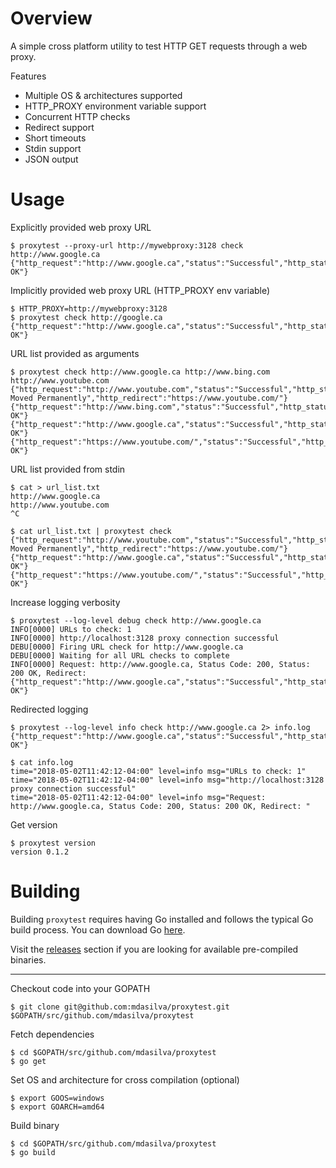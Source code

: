 # Overview

A simple cross platform utility to test HTTP GET requests through a web proxy.

Features

- Multiple OS & architectures supported
- HTTP_PROXY environment variable support
- Concurrent HTTP checks
- Redirect support
- Short timeouts
- Stdin support
- JSON output


# Usage

Explicitly provided web proxy URL

    $ proxytest --proxy-url http://mywebproxy:3128 check http://www.google.ca
    {"http_request":"http://www.google.ca","status":"Successful","http_status_code":200,"http_status":"200 OK"}



Implicitly provided web proxy URL (HTTP_PROXY env variable)

    $ HTTP_PROXY=http://mywebproxy:3128
    $ proxytest check http://google.ca
    {"http_request":"http://www.google.ca","status":"Successful","http_status_code":200,"http_status":"200 OK"}


URL list provided as arguments

    $ proxytest check http://www.google.ca http://www.bing.com http://www.youtube.com
    {"http_request":"http://www.youtube.com","status":"Successful","http_status_code":301,"http_status":"301 Moved Permanently","http_redirect":"https://www.youtube.com/"}
    {"http_request":"http://www.bing.com","status":"Successful","http_status_code":200,"http_status":"200 OK"}
    {"http_request":"http://www.google.ca","status":"Successful","http_status_code":200,"http_status":"200 OK"}
    {"http_request":"https://www.youtube.com/","status":"Successful","http_status_code":200,"http_status":"200 OK"}


URL list provided from stdin

    $ cat > url_list.txt
    http://www.google.ca
    http://www.youtube.com
    ^C

    $ cat url_list.txt | proxytest check
    {"http_request":"http://www.youtube.com","status":"Successful","http_status_code":301,"http_status":"301 Moved Permanently","http_redirect":"https://www.youtube.com/"}
    {"http_request":"http://www.google.ca","status":"Successful","http_status_code":200,"http_status":"200 OK"}
    {"http_request":"https://www.youtube.com/","status":"Successful","http_status_code":200,"http_status":"200 OK"}


Increase logging verbosity

    $ proxytest --log-level debug check http://www.google.ca
    INFO[0000] URLs to check: 1                             
    INFO[0000] http://localhost:3128 proxy connection successful 
    DEBU[0000] Firing URL check for http://www.google.ca    
    DEBU[0000] Waiting for all URL checks to complete       
    INFO[0000] Request: http://www.google.ca, Status Code: 200, Status: 200 OK, Redirect:  
    {"http_request":"http://www.google.ca","status":"Successful","http_status_code":200,"http_status":"200 OK"}


Redirected logging 

    $ proxytest --log-level info check http://www.google.ca 2> info.log
    {"http_request":"http://www.google.ca","status":"Successful","http_status_code":200,"http_status":"200 OK"}

    $ cat info.log
    time="2018-05-02T11:42:12-04:00" level=info msg="URLs to check: 1"
    time="2018-05-02T11:42:12-04:00" level=info msg="http://localhost:3128 proxy connection successful"
    time="2018-05-02T11:42:12-04:00" level=info msg="Request: http://www.google.ca, Status Code: 200, Status: 200 OK, Redirect: "
    

Get version

    $ proxytest version
    version 0.1.2


# Building

Building `proxytest` requires having Go installed and follows the typical Go build process.  You can download Go [here](https://golang.org/dl/).

Visit the [releases](https://github.com/mdasilva/proxytest/releases) section if you are looking for available pre-compiled binaries.

---

Checkout code into your GOPATH

    $ git clone git@github.com:mdasilva/proxytest.git $GOPATH/src/github.com/mdasilva/proxytest


Fetch dependencies

    $ cd $GOPATH/src/github.com/mdasilva/proxytest
    $ go get


Set OS and architecture for cross compilation (optional)

    $ export GOOS=windows
    $ export GOARCH=amd64


Build binary

    $ cd $GOPATH/src/github.com/mdasilva/proxytest
    $ go build 
